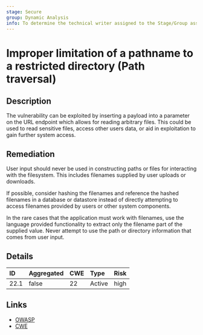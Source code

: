 ```yaml
---
stage: Secure
group: Dynamic Analysis
info: To determine the technical writer assigned to the Stage/Group associated with this page, see https://handbook.gitlab.com/handbook/product/ux/technical-writing/#assignments
---
```


# Improper limitation of a pathname to a restricted directory (Path traversal)

## Description

The vulnerability can be exploited by inserting a payload into a
parameter on the URL endpoint which allows for reading arbitrary files.
This could be used to read sensitive files, access other users data, or aid in
exploitation to gain further system access.

## Remediation

User input should never be used in constructing paths or files for interacting
with the filesystem. This includes filenames supplied by user uploads or downloads.

If possible, consider hashing the filenames and reference the hashed filenames in
a database or datastore instead of directly attempting to access filenames provided
by users or other system components.

In the rare cases that the application must work with filenames, use the language
provided functionality to extract only the filename part of the supplied value.
Never attempt to use the path or directory information that comes from user input.

## Details

| ID | Aggregated | CWE | Type | Risk |
|:---|:--------|:--------|:--------|:--------|
| 22.1 | false | 22 | Active | high |

## Links

- [OWASP](https://owasp.org/www-community/attacks/Path_Traversal)
- [CWE](https://cwe.mitre.org/data/definitions/22.html)
